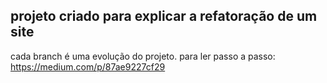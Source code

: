 ## projeto criado para explicar a refatoração de um site
cada branch é uma evolução do projeto.
para ler passo a passo:
https://medium.com/p/87ae9227cf29